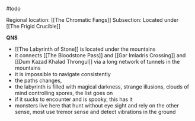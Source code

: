 #todo

Regional location: [[The Chromatic Fangs]]
Subsection: Located under [[The Frigid Crucible]]

**QNS**
- [[The Labyrinth of Stone]] is located under the mountains
- it connects [[The Bloodstone Pass]] and [[Gar Imladris Crossing]] and [[Dum Kazad Khalad Throngul]] via a long network of tunnels in the mountains
- it is impossible to navigate consistently 
- the paths changes,
- the labyrinth is filled with magical darkness, strange illusions, clouds of mind controlling spores, the list goes on
- if it sucks to encounter and is spooky, this has it 
- monsters live here that hunt without eye sight and rely on the other sense, most use tremor sense and detect vibrations in the ground


 